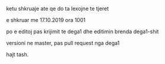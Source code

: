 ketu shkruaje ate qe do ta lexojne te tjeret

e shkruar me 17.10.2019 ora 1001

po e editoj pas krijimit te dega1 dhe editimin brenda dega1-shit

versioni ne master, pas pull request nga dega1

hajt tash.
